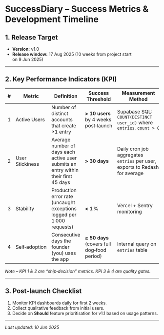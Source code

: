# SuccessDiary – Success Metrics & Development Timeline

## 1. Release Target

* **Version:** v1.0
* **Release window:** 17 Aug 2025 (10 weeks from project start on 9 Jun 2025)

---

## 2. Key Performance Indicators (KPI)

| # | Metric          | Definition                                                                          | Success Threshold                           | Measurement Method                                                          |
| - | --------------- | ----------------------------------------------------------------------------------- | ------------------------------------------- | --------------------------------------------------------------------------- |
| 1 | Active Users    | Number of distinct accounts that create ≥1 entry                                    | **> 10 users** by 4 weeks post‑launch       | Supabase SQL: `COUNT(DISTINCT user_id)` where `entries.count > 0`           |
| 2 | User Stickiness | Average number of days each active user submits an entry within their first 45 days | **> 30 days**                               | Daily cron job aggregates `entries` per user, exports to Redash for average |
| 3 | Stability       | Production error rate (uncaught exceptions logged per 1 000 requests)               | **< 1 %**                                   | Vercel + Sentry monitoring                                                  |
| 4 | Self‑adoption   | Consecutive days the founder (you) uses the app                                     | **≥ 50 days** (covers full dog‑food period) | Internal query on `entries` table                                           |

*Note – KPI 1 & 2 are “ship‑decision” metrics. KPI 3 & 4 are quality gates.*

---

## 3. Post‑launch Checklist

1. Monitor KPI dashboards daily for first 2 weeks.
2. Collect qualitative feedback from initial users.
3. Decide on **Should** feature prioritisation for v1.1 based on usage patterns.

---

*Last updated: 10 Jun 2025*
